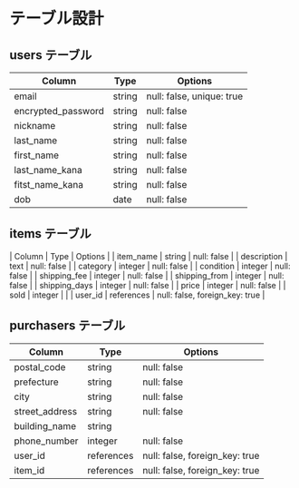 # テーブル設計

## users テーブル

| Column             | Type   | Options     |
| ------------------ | ------ | ----------- |
| email              | string | null: false, unique: true |
| encrypted_password | string | null: false |
| nickname           | string | null: false |
| last_name          | string | null: false |
| first_name         | string | null: false |
| last_name_kana     | string | null: false |
| fitst_name_kana    | string | null: false |
| dob                | date   | null: false |

## items テーブル

| Column             | Type       | Options     |
| item_name           | string     | null: false |
| description        | text       | null: false |
| category           | integer    | null: false |
| condition          | integer    | null: false |
| shipping_fee       | integer    | null: false |
| shipping_from      | integer    | null: false |
| shipping_days      | integer    | null: false |
| price              | integer    | null: false |
| sold               | integer    |             |
| user_id            | references | null: false, foreign_key: true |


## purchasers テーブル

| Column             | Type       | Options     |
| ------------------ | ------     | ----------- |
| postal_code        | string     | null: false |
| prefecture         | string     | null: false |
| city               | string     | null: false |
| street_address     | string     | null: false |
| building_name      | string     |             |
| phone_number       | integer    | null: false |
| user_id            | references | null: false, foreign_key: true |
| item_id            | references | null: false, foreign_key: true |